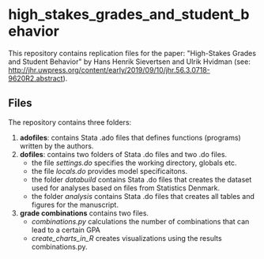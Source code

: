 # high_stakes_grades_and_student_behavior

This repository contains replication files for the paper: "High-Stakes Grades and Student Behavior" by Hans Henrik Sievertsen and Ulrik Hvidman (see: http://jhr.uwpress.org/content/early/2019/09/10/jhr.56.3.0718-9620R2.abstract).

## Files

The repository contains three folders:

1. **adofiles**: contains Stata .ado files that defines functions (programs) written by the authors.
2. **dofiles**: contains two folders of Stata .do files and two .do files. 
	* the file *settings.do* specifies the working directory, globals etc.
	* the file *locals.do* provides model specificaitons.
	* the folder *databuild* contains Stata .do files that creates the dataset used for analyses based on files from Statistics Denmark.
	* the folder *analysis* contains Stata .do files that creates all tables and figures for the manuscript.
3. **grade combinations** contains two files. 
	* *combinations.py* calculations the number of combinations that can lead to a certain GPA
	* *create_charts_in_R* creates visualizations using the results combinations.py.

